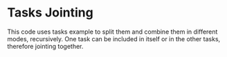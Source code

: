 # Tasks Jointing

This code uses tasks example to split them and combine them in different modes, recursively.
One task can be included in itself or in the other tasks, therefore jointing together.
